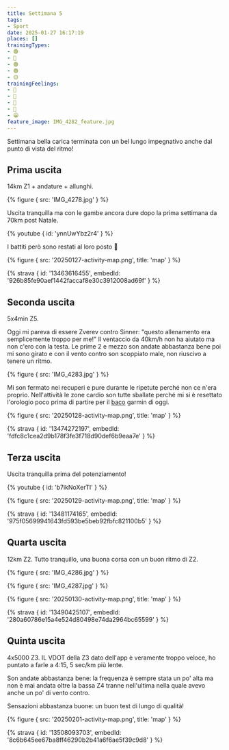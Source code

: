 ```yaml
---
title: Settimana 5
tags:
- Sport
date: 2025-01-27 16:17:19
places: []
trainingTypes:
- 🟢
- 🔴
- 🟢
- 🟢
- 🟡
trainingFeelings:
- 🙂
- 🫤
- 🙂
- 🙂
- 😀
feature_image: IMG_4282_feature.jpg
---
```


Settimana bella carica terminata con un bel lungo impegnativo anche dal punto di vista del ritmo!

<!--more--> 

## Prima uscita
14km Z1 + andature + allunghi.

{% figure { src: 'IMG_4278.jpg' } %}

Uscita tranquilla ma con le gambe ancora dure dopo la prima settimana da 70km post Natale. 

{% youtube { id: 'ynnUwYbz2r4' } %}

I battiti però sono restati al loro posto 😬

{% figure { src: '20250127-activity-map.png', title: 'map' } %}

{% strava { id: '13463616455', embedId: '926b85fe90aef1442faccaf8e30c3912008ad69f' } %}

## Seconda uscita
5x4min Z5.

Oggi mi pareva di essere Zverev contro Sinner: "questo allenamento era semplicemente troppo per me!"
Il ventaccio da 40km/h non ha aiutato ma non c'ero con la testa. Le prime 2 e mezzo son andate abbastanza bene poi mi sono girato e con il vento contro son scoppiato male, non riuscivo a tenere un ritmo.

{% figure { src: 'IMG_4283.jpg' } %}

Mi son fermato nei recuperi e pure durante le ripetute perché non ce n'era proprio.
Nell'attività le zone cardio son tutte sballate perché mi si è resettato l'orologio poco prima di partire per il [baco](https://www.reddit.com/r/GarminWatches/comments/1ic294j/garmin_issues_warning_about_watch_boot_loop_bug/) garmin di oggi.

{% figure { src: '20250128-activity-map.png', title: 'map' } %}

{% strava { id: '13474272197', embedId: 'fdfc8c1cea2d9b178f3fe3f718d90def6b9eaa7e' } %}

## Terza uscita
Uscita tranquilla prima del potenziamento!

{% youtube { id: 'b7ikNoXerTI' } %}

{% figure { src: '20250129-activity-map.png', title: 'map' } %}

{% strava { id: '13481174165', embedId: '975f05699941643fd593be5beb92fbfc821100b5' } %}

## Quarta uscita
12km Z2. Tutto tranquillo, una buona corsa con un buon ritmo di Z2.

{% figure { src: 'IMG_4286.jpg' } %}

{% figure { src: 'IMG_4287.jpg' } %}

{% figure { src: '20250130-activity-map.png', title: 'map' } %}

{% strava { id: '13490425107', embedId: '280a60786e15a4e524d80498e74da2964bc65599' } %}

## Quinta uscita
4x5000 Z3. IL VDOT della Z3 dato dell'app è veramente troppo veloce, ho puntato a farle a 4:15, 5 sec/km più lente.

Son andate abbastanza bene: la frequenza è sempre stata un po' alta ma non è mai andata oltre la bassa Z4 tranne nell'ultima nella quale avevo anche un po' di vento contro.

Sensazioni abbastanza buone: un buon test di lungo di qualità!

{% figure { src: '20250201-activity-map.png', title: 'map' } %}

{% strava { id: '13508093703', embedId: '8c6b645ee67ba8ff46290b2b41a6f6ae5f39c9d8' } %}